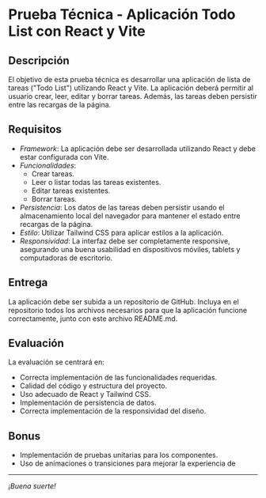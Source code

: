 # Prueba Técnica - Aplicación Todo List con React y Vite

## Descripción

El objetivo de esta prueba técnica es desarrollar una aplicación de lista de tareas ("Todo List") utilizando React y Vite. La aplicación deberá permitir al usuario crear, leer, editar y borrar tareas. Además, las tareas deben persistir entre las recargas de la página.

## Requisitos

- *Framework*: La aplicación debe ser desarrollada utilizando React y debe estar configurada con Vite.
- *Funcionalidades*:
  - Crear tareas.
  - Leer o listar todas las tareas existentes.
  - Editar tareas existentes.
  - Borrar tareas.
- *Persistencia*: Los datos de las tareas deben persistir usando el almacenamiento local del navegador para mantener el estado entre recargas de la página.
- *Estilo*: Utilizar Tailwind CSS para aplicar estilos a la aplicación.
- *Responsividad*: La interfaz debe ser completamente responsive, asegurando una buena usabilidad en dispositivos móviles, tablets y computadoras de escritorio.

## Entrega

La aplicación debe ser subida a un repositorio de GitHub. Incluya en el repositorio todos los archivos necesarios para que la aplicación funcione correctamente, junto con este archivo README.md.

## Evaluación

La evaluación se centrará en:

- Correcta implementación de las funcionalidades requeridas.
- Calidad del código y estructura del proyecto.
- Uso adecuado de React y Tailwind CSS.
- Implementación de persistencia de datos.
- Correcta implementación de la responsividad del diseño.

## Bonus

- Implementación de pruebas unitarias para los componentes.
- Uso de animaciones o transiciones para mejorar la experiencia de 

---

*¡Buena suerte!*